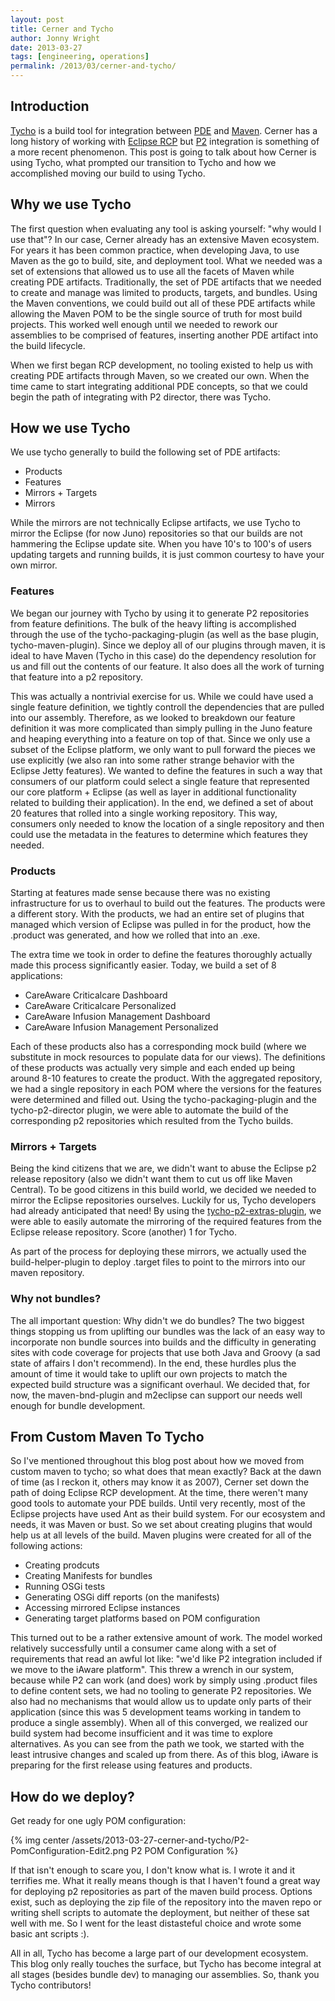 ```yaml
---
layout: post
title: Cerner and Tycho
author: Jonny Wright
date: 2013-03-27
tags: [engineering, operations]
permalink: /2013/03/cerner-and-tycho/
---
```


## Introduction

[Tycho](http://eclipse.org/tycho/) is a build tool for integration between [PDE](http://www.eclipse.org/pde/) and [Maven](http://maven.apache.org/).  Cerner has a long history of working with [Eclipse RCP](http://www.eclipse.org/home/categories/rcp.php"") but [P2](http://www.eclipse.org/equinox/p2/) integration is something of a more recent phenomenon.  This post is going to talk about how Cerner is using Tycho, what prompted our transition to Tycho and how we accomplished moving our build to using Tycho.

## Why we use Tycho

The first question when evaluating any tool is asking yourself: "why would I use that"?  In our case, Cerner already has an extensive Maven ecosystem.  For years it has been common practice, when developing Java, to use Maven as the go to build, site, and deployment tool.  What we needed was a set of extensions that allowed us to use all the facets of Maven while creating PDE artifacts.  Traditionally, the set of PDE artifacts that we needed to create and manage was limited to products, targets, and bundles.  Using the Maven conventions, we could build out all of these PDE artifacts while allowing the Maven POM to be the single source of truth for most build projects.  This worked well enough until we needed to rework our assemblies to be comprised of features, inserting another PDE artifact into the build lifecycle.

When we first began RCP development, no tooling existed to help us with creating PDE artifacts through Maven, so we created our own.  When the time came to start integrating additional PDE concepts, so that we could begin the path of integrating with P2 director, there was Tycho.

## How we use Tycho

We use tycho generally to build the following set of PDE artifacts:

* Products 
* Features 
* Mirrors + Targets 
* Mirrors 
 
While the mirrors are not technically Eclipse artifacts, we use Tycho to mirror the Eclipse (for now Juno) repositories so that our builds are not hammering the Eclipse update site.  When you have 10's to 100's of users updating targets and running builds, it is just common courtesy to have your own mirror.

### Features

We began our journey with Tycho by using it to generate P2 repositories from feature definitions.  The bulk of the heavy lifting is accomplished through the use of the tycho-packaging-plugin (as well as the base plugin, tycho-maven-plugin).  Since we deploy all of our plugins through maven, it is ideal to have Maven (Tycho in this case) do the dependency resolution for us and fill out the contents of our feature.  It also does all the work of turning that feature into a p2 repository.  

This was actually a nontrivial exercise for us.  While we could have used a single feature definition, we tightly controll the dependencies that are pulled into our assembly.  Therefore, as we looked to breakdown our feature definition it was more complicated than simply pulling in the Juno feature and heaping everything into a feature on top of that.  Since we only use a subset of the Eclipse platform, we only want to pull forward the pieces we use explicitly (we also ran into some rather strange behavior with the Eclipse Jetty features).  We wanted to define the features in such a way that consumers of our platform could select a single feature that represented our core platform + Eclipse (as well as layer in additional functionality related to building their application).  In the end, we defined a set of about 20 features that rolled into a single working repository.  This way, consumers only needed to know the location of a single repository and then could use the metadata in the features to determine which features they needed.

### Products

Starting at features made sense because there was no existing infrastructure for us to overhaul to build out the features.  The products were a different story.  With the products, we had an entire set of plugins that managed which version of Eclipse was pulled in for the product, how the .product was generated, and how we rolled that into an .exe.

The extra time we took in order to define the features thoroughly actually made this process significantly easier.  Today, we build a set of 8 applications:

* CareAware Criticalcare Dashboard
* CareAware Criticalcare Personalized
* CareAware Infusion Management Dashboard
* CareAware Infusion Management Personalized

Each of these products also has a corresponding mock build (where we substitute in mock resources to populate data for our views).  The definitions of these products was actually very simple and each ended up being around 8-10 features to create the product.  With the aggregated repository, we had a single repository in each POM where the versions for the features were determined and filled out.  Using the tycho-packaging-plugin and the tycho-p2-director plugin, we were able to automate the build of the corresponding p2 repositories which resulted from the Tycho builds.

### Mirrors + Targets

Being the kind citizens that we are, we didn't want to abuse the Eclipse p2 release repository (also we didn't want them to cut us off like Maven Central).  To be good citizens in this build world, we decided we needed to mirror the Eclipse repositories ourselves.  Luckily for us, Tycho developers had already anticipated that need!  By using the [tycho-p2-extras-plugin](http://wiki.eclipse.org/Tycho/Additional_Tools), we were able to easily automate the mirroring of the required features from the Eclipse release repository.  Score (another) 1 for Tycho.

As part of the process for deploying these mirrors, we actually used the build-helper-plugin to deploy .target files to point to the mirrors into our maven repository.

### Why not bundles?

The all important question: Why didn't we do bundles?  The two biggest things stopping us from uplifting our bundles was the lack of an easy way to incorporate non bundle sources into builds and the difficulty in generating sites with code coverage for projects that use both Java and Groovy (a sad state of affairs I don't recommend).  In the end, these hurdles plus the amount of time it would take to uplift our own projects to match the expected build structure was a significant overhaul.  We decided that, for now, the maven-bnd-plugin and m2eclipse can support our needs well enough for bundle development.

## From Custom Maven To Tycho

So I've mentioned throughout this blog post about how we moved from custom maven to tycho; so what does that mean exactly?  Back at the dawn of time (as I reckon it, others may know it as 2007), Cerner set down the path of doing Eclipse RCP development.  At the time, there weren't many good tools to automate your PDE builds.  Until very recently, most of the Eclipse projects have used Ant as their build system.  For our ecosystem and needs, it was Maven or bust.  So we set about creating plugins that would help us at all levels of the build.  Maven plugins were created for all of the following actions:

* Creating prodcuts
* Creating Manifests for bundles
* Running OSGi tests
* Generating OSGi diff reports (on the manifests)
* Accessing mirrored Eclipse instances
* Generating target platforms based on POM configuration
 
This turned out to be a rather extensive amount of work.  The model worked relatively successfully until a consumer came along with a set of requirements that read an awful lot like: "we'd like P2 integration included if we move to the iAware platform".  This threw a wrench in our system, because while P2 can work (and does) work by simply using .product files to define content sets, we had no tooling to generate P2 repositories.  We also had no mechanisms that would allow us to update only parts of their application (since this was 5 development teams working in tandem to produce a single assembly).  When all of this converged, we realized our build system had become insufficient and it was time to explore alternatives.  As you can see from the path we took, we started with the least intrusive changes and scaled up from there.  As of this blog, iAware is preparing for the first release using features and products.

## How do we deploy?

Get ready for one ugly POM configuration:

{% img center /assets/2013-03-27-cerner-and-tycho/P2-PomConfiguration-Edit2.png P2 POM Configuration %}

If that isn't enough to scare you, I don't know what is.  I wrote it and it terrifies me.  What it really means though is that I haven't found a great way for deploying p2 repositories as part of the maven build process.  Options exist, such as deploying the zip file of the repository into the maven repo or writing shell scripts to automate the deployment, but neither of these sat well with me.  So I went for the least distasteful choice and wrote some basic ant scripts :).

All in all, Tycho has become a large part of our development ecosystem.  This blog only really touches the surface, but Tycho has become integral at all stages (besides bundle dev) to managing our assemblies.  So, thank you Tycho contributors!
